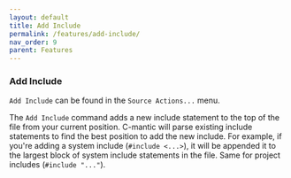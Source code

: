 ```yaml
---
layout: default
title: Add Include
permalink: /features/add-include/
nav_order: 9
parent: Features
---
```


### **Add Include**

`Add Include` can be found in the `Source Actions...` menu.

The `Add Include` command adds a new include statement to the top of the file from your current position. C-mantic will parse existing include statements to find the best position to add the new include. For example, if you're adding a system include (`#include <...>`), it will be appended it to the largest block of system include statements in the file. Same for project includes (`#include "..."`).
